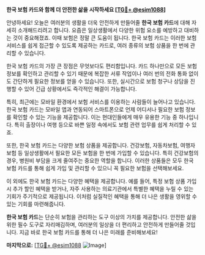 **한국 보험 카드와 함께 더 안전한 삶을 시작하세요 [[TG💪+ @esim1088](https://t.me/s/esim1088)]**

안녕하세요! 오늘은 여러분의 생활을 더욱 안전하게 만들어줄 **한국 보험 카드**에 대해 자세히 소개해드리려고 합니다. 요즘은 일상생활에서 다양한 위험 요소를 예방하고 대비하는 것이 중요해졌죠. 이때 보험은 정말 큰 도움이 됩니다. 한국 보험 카드는 이러한 보험 서비스를 쉽게 접근할 수 있도록 제공하는 카드로, 여러 종류의 보험 상품을 한 번에 관리할 수 있습니다.

한국 보험 카드의 가장 큰 장점은 무엇보다도 편리함입니다. 카드 하나만으로 모든 보험 정보를 확인하고 관리할 수 있기 때문에 복잡한 서류 작업이나 여러 번의 전화 통화 없이도 간단하게 필요한 정보를 얻을 수 있습니다. 또한, 실시간으로 보험 청구나 상담을 진행할 수 있어 긴급 상황에서도 즉각적인 해결이 가능합니다.

특히, 최근에는 모바일 환경에서 보험 서비스를 이용하는 사람들이 늘어나고 있습니다. 한국 보험 카드는 모바일 앱과 연동되어 스마트폰으로 언제 어디서나 필요한 보험 정보를 확인할 수 있는 기능을 제공합니다. 이는 현대인들에게 매우 유용한 기능 중 하나입니다. 특히 출장이나 여행 등으로 바쁜 일정 속에서도 보험 관련 업무를 쉽게 처리할 수 있죠.

또한, 한국 보험 카드는 다양한 보험 상품을 제공합니다. 건강보험, 자동차보험, 여행자보험 등 일상생활에서 필요한 모든 보험을 한 번에 가입할 수 있습니다. 특히 건강보험의 경우, 병원비 부담을 크게 줄여주는 중요한 역할을 합니다. 이러한 상품들은 모두 한국 보험 카드를 통해 쉽게 가입 및 관리할 수 있으니 꼭 필요한 보험을 선택해보세요.

이 외에도 한국 보험 카드는 다양한 혜택을 제공합니다. 예를 들어, 특정 보험 상품 가입 시 추가 할인 혜택을 받거나, 자주 사용하는 의료기관에서 특별한 혜택을 누릴 수 있는 기회가 주기적으로 제공됩니다. 이처럼 실질적인 혜택을 통해 더 나은 생활을 영위할 수 있는 기회를 마련해줍니다.

**한국 보험 카드**는 단순히 보험을 관리하는 도구 이상의 가치를 제공합니다. 안전한 삶을 위한 필수 도구로 자리매김하며, 여러분의 일상을 더 편리하고 안전하게 만들어줄 것입니다. 지금 바로 한국 보험 카드를 통해 더 나은 미래를 준비해보세요!

**마지막으로:** [[TG💪+ @esim1088](https://t.me/s/esim1088) ![Image](https://i.postimg.cc/Y0z9fWf4/image.png)]